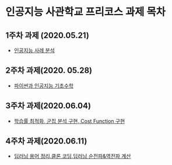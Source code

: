 인공지능 사관학교 프리코스 과제 목차
============================================
1주차 과제 (2020.05.21)
-----------------------------------
- [인공지능 사례 분석](https://github.com/joohayoung/AI/blob/master/1%EC%A3%BC%EC%B0%A8%EA%B3%BC%EC%A0%9C.ipynb)

2주차 과제(2020. 05.28)
--------------------------------------
- [파이썬과 인공지능 기초수학](https://github.com/joohayoung/AI/blob/master/2%E1%84%8C%E1%85%AE%E1%84%8E%E1%85%A1%EA%B3%BC%EC%A0%9C.ipynb)

3주차 과제(2020.06.04)
------------------------------------------
- [학습률 최적화, 군집 분석 구현, Cost Function 구현](https://github.com/joohayoung/AI/blob/master/3%EC%A3%BC%EC%B0%A8%EA%B3%BC%EC%A0%9C.ipynb)

4주차 과제(2020.06.11)
---------------------------------------------
- [딥러닝 용어 정리,클론 코딩,딥러닝 순전파&역전파 계산](https://github.com/joohayoung/AI/blob/master/4%EC%A3%BC%EC%B0%A8%EA%B3%BC%EC%A0%9C.ipynb)
